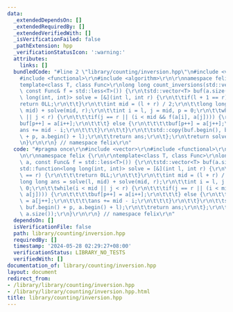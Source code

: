 ```yaml
---
data:
  _extendedDependsOn: []
  _extendedRequiredBy: []
  _extendedVerifiedWith: []
  _isVerificationFailed: false
  _pathExtension: hpp
  _verificationStatusIcon: ':warning:'
  attributes:
    links: []
  bundledCode: "#line 2 \"library/counting/inversion.hpp\"\n#include <vector>\r\n\
    #include <functional>\r\n#include <algorithm>\r\n\r\nnamespace felix {\r\n\r\n\
    template<class T, class Func>\r\nlong long count_inversions(std::vector<T> a,\
    \ const Func& f = std::less<T>()) {\r\n\tstd::vector<T> buf(a.size());\r\n\tstd::function<long\
    \ long(int, int)> solve = [&](int l, int r) {\r\n\t\tif(l + 1 == r) {\r\n\t\t\t\
    return 0LL;\r\n\t\t}\r\n\t\tint mid = (l + r) / 2;\r\n\t\tlong long ans = solve(l,\
    \ mid) + solve(mid, r);\r\n\t\tint i = l, j = mid, p = 0;\r\n\t\twhile(i < mid\
    \ || j < r) {\r\n\t\t\tif(j == r || (i < mid && f(a[i], a[j]))) {\r\n\t\t\t\t\
    buf[p++] = a[i++];\r\n\t\t\t} else {\r\n\t\t\t\tbuf[p++] = a[j++];\r\n\t\t\t\t\
    ans += mid - i;\r\n\t\t\t}\r\n\t\t}\r\n\t\tstd::copy(buf.begin(), buf.begin()\
    \ + p, a.begin() + l);\r\n\t\treturn ans;\r\n\t};\r\n\treturn solve(0, a.size());\r\
    \n}\r\n\r\n} // namespace felix\r\n"
  code: "#pragma once\r\n#include <vector>\r\n#include <functional>\r\n#include <algorithm>\r\
    \n\r\nnamespace felix {\r\n\r\ntemplate<class T, class Func>\r\nlong long count_inversions(std::vector<T>\
    \ a, const Func& f = std::less<T>()) {\r\n\tstd::vector<T> buf(a.size());\r\n\t\
    std::function<long long(int, int)> solve = [&](int l, int r) {\r\n\t\tif(l + 1\
    \ == r) {\r\n\t\t\treturn 0LL;\r\n\t\t}\r\n\t\tint mid = (l + r) / 2;\r\n\t\t\
    long long ans = solve(l, mid) + solve(mid, r);\r\n\t\tint i = l, j = mid, p =\
    \ 0;\r\n\t\twhile(i < mid || j < r) {\r\n\t\t\tif(j == r || (i < mid && f(a[i],\
    \ a[j]))) {\r\n\t\t\t\tbuf[p++] = a[i++];\r\n\t\t\t} else {\r\n\t\t\t\tbuf[p++]\
    \ = a[j++];\r\n\t\t\t\tans += mid - i;\r\n\t\t\t}\r\n\t\t}\r\n\t\tstd::copy(buf.begin(),\
    \ buf.begin() + p, a.begin() + l);\r\n\t\treturn ans;\r\n\t};\r\n\treturn solve(0,\
    \ a.size());\r\n}\r\n\r\n} // namespace felix\r\n"
  dependsOn: []
  isVerificationFile: false
  path: library/counting/inversion.hpp
  requiredBy: []
  timestamp: '2024-05-28 02:29:27+08:00'
  verificationStatus: LIBRARY_NO_TESTS
  verifiedWith: []
documentation_of: library/counting/inversion.hpp
layout: document
redirect_from:
- /library/library/counting/inversion.hpp
- /library/library/counting/inversion.hpp.html
title: library/counting/inversion.hpp
---
```

